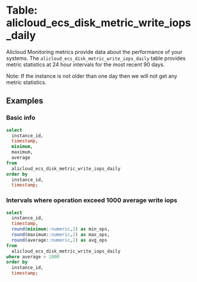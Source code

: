 # Table: alicloud_ecs_disk_metric_write_iops_daily

Alicloud Monitoring metrics provide data about the performance of your systems. The `alicloud_ecs_disk_metric_write_iops_daily` table provides metric statistics at 24 hour intervals for the most recent 90 days.

Note: If the instance is not older than one day then we will not get any metric statistics.
## Examples

### Basic info

```sql
select
  instance_id,
  timestamp,
  minimum,
  maximum,
  average
from
  alicloud_ecs_disk_metric_write_iops_daily
order by
  instance_id,
  timestamp;
```

### Intervals where operation exceed 1000 average write iops

```sql
select
  instance_id,
  timestamp,
  round(minimum::numeric,2) as min_ops,
  round(maximum::numeric,2) as max_ops,
  round(average::numeric,2) as avg_ops
from
  alicloud_ecs_disk_metric_write_iops_daily
where average > 1000
order by
  instance_id,
  timestamp;
```